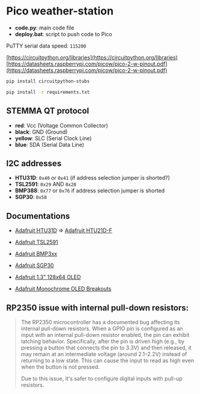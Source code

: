 # Pico weather-station

- **code.py**: main code file
- **deploy.bat**: script to push code to Pico

PuTTY serial data speed: `115200`

[https://circuitpython.org/libraries](https://circuitpython.org/libraries)
[https://datasheets.raspberrypi.com/picow/pico-2-w-pinout.pdf](https://datasheets.raspberrypi.com/picow/pico-2-w-pinout.pdf)

```bash
pip install circuitpython-stubs
```

```bash
pip install -r requirements.txt
```

## STEMMA QT protocol

- **red**: Vcc (Voltage Common Collector)
- **black**: GND (Ground)
- **yellow**: SLC (Serial Clock Line)
- **blue**: SDA (Serial Data Line)

## I2C addresses

- **HTU31D**: `0x40` or `0x41` (if address selection jumper is shorted?)
- **TSL2591**: `0x29` AND `0x28`
- **BMP388**: `0x77` or `0x76` if address selection jumper is shorted
- **SGP30**: `0x58`

## Documentations

- [Adafruit HTU31D](https://www.adafruit.com/product/4832) => [Adafruit HTU21D-F](https://learn.adafruit.com/adafruit-htu21d-f-temperature-humidity-sensor)
- [Adafruit TSL2591](https://learn.adafruit.com/adafruit-tsl2591)
- [Adafruit BMP3xx](https://learn.adafruit.com/adafruit-bmp388-bmp390-bmp3xx)
- [Adafruit SGP30](https://learn.adafruit.com/adafruit-sgp30-gas-tvoc-eco2-mox-sensor/)

- [Adafruit 1.3" 128x64 OLED](https://learn.adafruit.com/monochrome-oled-breakouts)
- [Adafruit Monochrome OLED Breakouts](https://learn.adafruit.com/monochrome-oled-breakouts/circuitpython-wiring)

## RP2350 issue with internal pull-down resistors:

> The RP2350 microcontroller has a documented bug affecting its internal pull-down resistors. When a GPIO pin is configured as an input with an internal
> pull-down resistor enabled, the pin can exhibit latching behavior. Specifically, after the pin is driven high (e.g., by pressing a button that connects the
> pin to 3.3V) and then released, it may remain at an intermediate voltage (around 2.1–2.2V) instead of returning to a low state. This can cause the input to
> read as high even when the button is not pressed.
>
> Due to this issue, it's safer to configure digital inputs with pull-up resistors.
